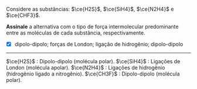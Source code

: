 Considere as substâncias: $\ce{H2S}$, $\ce{SiH4}$, $\ce{N2H4}$ e $\ce{CHF3}$.

**Assinale** a alternativa com o tipo de força intermolecular predominante entre as moléculas de cada substância, respectivamente.

- [x] dipolo-dipolo; forças de London; ligação de hidrogênio; dipolo-dipolo

---

$\ce{H2S}$ : Dipolo-dipolo (molécula polar).
$\ce{SiH4}$ : Ligações de London (molécula apolar).
$\ce{N2H4}$ : Ligações de hidrogênio (hidrogênio ligado a nitrogênio).
$\ce{CH3F}$ : Dipolo-dipolo (molécula polar).
